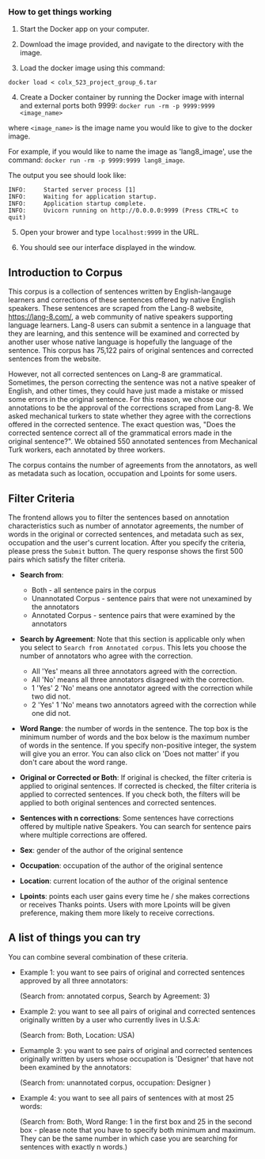 ### How to get things working

1. Start the Docker app on your computer.

2. Download the image provided, and navigate to the directory with the image.

3. Load the docker image using this command: 

`docker load < colx_523_project_group_6.tar`

4. Create a Docker container by running the Docker image with internal and external ports both 9999:
`docker run -rm -p 9999:9999 <image_name>` 
 
 where `<image_name>` is the image name you would like to give to the docker image.
 
 For example, if you would like to name the image as 'lang8_image', use the command:
`docker run -rm -p 9999:9999 lang8_image`.

 The output you see should look like:
``` 
INFO:     Started server process [1]
INFO:     Waiting for application startup.
INFO:     Application startup complete.
INFO:     Uvicorn running on http://0.0.0.0:9999 (Press CTRL+C to quit)
```


5. Open your brower and type `localhost:9999` in the URL. 

6. You should see our interface displayed in the window.

## Introduction to Corpus

This corpus is a collection of sentences written by English-langauge learners and corrections of these sentences offered by native English speakers. These sentences are scraped from the Lang-8 website, https://lang-8.com/, a web community of native speakers supporting language learners. Lang-8 users can submit a sentence in a language that they are learning, and this sentence will be examined and corrected by another user whose native language is hopefully the language of the sentence. This corpus has 75,122 pairs of original sentences and corrected sentences from the website. 

However, not all corrected sentences on Lang-8 are grammatical. Sometimes, the person correcting the sentence was not a native speaker of English, and other times, they could have just made a mistake or missed some errors in the original sentence. For this reason, we chose our annotations to be the approval of the corrections scraped from Lang-8. We asked mechanical turkers to state whether they agree with the corrections offered in the corrected sentence. The exact question was, "Does the corrected sentence correct all of the grammatical errors made in the original sentence?". We obtained 550 annotated sentences from Mechanical Turk workers, each annotated by three workers. 

The corpus contains the number of agreements from the annotators, as well as metadata such as location, occupation and Lpoints for some users. 

## Filter Criteria

The frontend allows you to filter the sentences based on annotation characteristics such as number of annotator agreements, the number of words in the original or corrected sentences, and metadata such as sex, occupation and the user's current location. After you specify the criteria, please press the `Submit` button. The query response shows the first 500 pairs which satisfy the filter criteria. 

- **Search from**: 
  
  - Both - all sentence pairs in the corpus 
  - Unannotated Corpus - sentence pairs that were not unexamined by the annotators
  - Annotated Corpus - sentence pairs that were examined by the annotators
  

- **Search by Agreement**: Note that this section is applicable only when you select to `Search from Annotated corpus`. This lets you choose the number of annotators who agree with the correction. 
  - All 'Yes' means all three annotators agreed with the correction.
  - All 'No' means all three annotators disagreed with the correction.
  - 1 'Yes' 2 'No' means one annotator agreed with the correction while two did not.
  - 2 'Yes' 1 'No' means two annotators agreed with the correction while one did not. 

- **Word Range**: the number of words in the sentence. The top box is the minimum number of words and the box below is the maximum number of words in the sentence. 
  If you specify non-positive integer, the system will give you an error. You can also click on 'Does not matter' if you don't care about the word range. 


- **Original or Corrected or Both**: If original is checked, the filter criteria is applied to original sentences. If corrected is checked, the filter criteria is applied to corrected sentences. 
  If you check both, the filters will be applied to both original sentences and corrected sentences. 


- **Sentences with n corrections**: Some sentences have corrections offered by multiple native Speakers. You can search for sentence pairs where multiple corrections are offered. 


- **Sex**: gender of the author of the original sentence


- **Occupation**: occupation of the author of the original sentence


- **Location**: current location of the author of the original sentence


- **Lpoints**: points each user gains every time he / she makes corrections or receives Thanks points. Users with more Lpoints will be given preference, making them more likely to receive corrections. 

## A list of things you can try

You can combine several combination of these criteria.

- Example 1: you want to see pairs of original and corrected sentences approved by all three annotators:

    (Search from: annotated corpus, Search by Agreement: 3)

- Example 2: you want to see all pairs of original and corrected sentences originally written by a user who currently lives in U.S.A:
    
    (Search from: Both, Location: USA)
    
- Exmample 3: you want to see pairs of original and corrected sentences originally written by users whose occupation is 'Designer' that have not been examined by the annotators:
    
    (Search from: unannotated corpus, occupation: Designer )
    
- Example 4: you want to see all pairs of sentences with at most 25 words:

    (Search from: Both, Word Range: 1 in the first box and 25 in the second box - please note that you have to specify both minimum and maximum. 
     They can be the same number in which case you are searching for sentences with exactly n words.)


